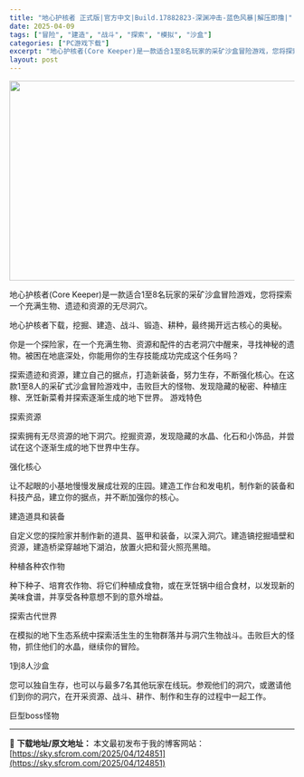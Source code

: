 ```yaml
---
title: "地心护核者 正式版|官方中文|Build.17882823-深渊冲击-蓝色风暴|解压即撸|"
date: 2025-04-09
tags: ["冒险", "建造", "战斗", "探索", "模拟", "沙盒"]
categories: ["PC游戏下载"]
excerpt: "地心护核者(Core Keeper)是一款适合1至8名玩家的采矿沙盒冒险游戏，您将探索一个充满生物、遗迹和资源的无尽洞穴。 地心护核者下载，挖掘、建造、战斗、锻造、耕种，最终揭开远古核心的奥秘。 你是一个探险家，在一个充满生物、资源和配件的古老洞穴中醒来，寻找神秘的遗物。被困在地底深处，你能用你的生&hellip;"
layout: post
---
```


<img class="aligncenter size-full wp-image-124840" src="https://sky.sfcrom.com/wp-content/uploads/2025/04/2025040902054950.webp" alt="" width="616" height="353" />

地心护核者(Core Keeper)是一款适合1至8名玩家的采矿沙盒冒险游戏，您将探索一个充满生物、遗迹和资源的无尽洞穴。

地心护核者下载，挖掘、建造、战斗、锻造、耕种，最终揭开远古核心的奥秘。

你是一个探险家，在一个充满生物、资源和配件的古老洞穴中醒来，寻找神秘的遗物。被困在地底深处，你能用你的生存技能成功完成这个任务吗？

探索遗迹和资源，建立自己的据点，打造新装备，努力生存，不断强化核心。在这款1至8人的采矿式沙盒冒险游戏中，击败巨大的怪物、发现隐藏的秘密、种植庄稼、烹饪新菜肴并探索逐渐生成的地下世界。
游戏特色

探索资源

探索拥有无尽资源的地下洞穴。挖掘资源，发现隐藏的水晶、化石和小饰品，并尝试在这个逐渐生成的地下世界中生存。

强化核心

让不起眼的小基地慢慢发展成壮观的庄园。建造工作台和发电机，制作新的装备和科技产品，建立你的据点，并不断加强你的核心。

建造道具和装备

自定义您的探险家并制作新的道具、盔甲和装备，以深入洞穴。建造镐挖掘墙壁和资源，建造桥梁穿越地下湖泊，放置火把和营火照亮黑暗。

种植各种农作物

种下种子、培育农作物、将它们种植成食物，或在烹饪锅中组合食材，以发现新的美味食​​谱，并享受各种意想不到的意外增益。

探索古代世界

在模拟的地下生态系统中探索活生生的生物群落并与洞穴生物战斗。击败巨大的怪物，抓住他们的水晶，继续你的冒险。

1到8人沙盒

您可以独自生存，也可以与最多7名其他玩家在线玩。参观他们的洞穴，或邀请他们到你的洞穴，在开采资源、战斗、耕作、制作和生存的过程中一起工作。

巨型boss怪物

---
📖 **下载地址/原文地址：** 本文最初发布于我的博客网站：[https://sky.sfcrom.com/2025/04/124851](https://sky.sfcrom.com/2025/04/124851)
